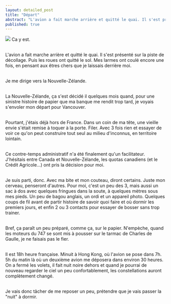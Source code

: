 ```yaml
---
layout: detailed_post
title: "Départ"
abstract: "L'avion a fait marche arrière et quitté le quai. Il s'est présenté sur la piste de décollage. Puis les roues ont quitté le sol. Mes larmes ont coulé encore une fois, en pensant aux êtres chers que je laissais derrière moi."
published: true
---
```


<img src="http://farm8.staticflickr.com/7278/6879768036_a6dc75ed43.jpg">
Ca y est.
<br />
<br />

L'avion a fait marche arrière et quitté le quai. Il s'est présenté sur la piste de décollage. Puis les roues ont quitté le sol. Mes larmes ont coulé encore une fois, en pensant aux êtres chers que je laissais derrière moi.
<br />
<br />

Je me dirige vers la Nouvelle-Zélande.
<br />
<br />

La Nouvelle-Zélande, ça s'est décidé il quelques mois quand, pour une sinistre histoire de papier que ma banque me rendit trop tard, je voyais s'envoler mon départ pour Vancouver.
<br />
<br />

Pourtant, j'étais déjà hors de France. Dans un coin de ma tête, une vieille envie s'était remise à toquer à la porte. Filer. Avec 3 fois rien et essayer de voir ce qu'on peut construire tout seul au milieu d'inconnus, en territoire lointain.
<br />
<br />

Ce contre-temps administratif n'a été finalement qu'un facilitateur. J'hésitais entre Canada et Nouvelle-Zélande, les quotas canadiens (et le Crédit Agricole...) ont pris la décision pour moi.
<br />
<br />

Je suis parti, donc. Avec ma bite et mon couteau, diront certains. Juste mon cerveau, penseront d'autres. Pour moi, c'est un peu des 3, mais aussi un sac à dos avec quelques fringues dans la soute, à quelques mètres sous mes pieds. Un peu de bagou anglais, un ordi et un appareil photo. Quelques coups de fil avant de partir histoire de savoir quoi faire et où dormir les premiers jours, et enfin 2 ou 3 contacts pour essayer de bosser sans trop trainer.
<br />
<br />

Bref, ça paraît un peu préparé, comme ça, sur le papier. N'empèche, quand les moteurs du 747 se sont mis à pousser sur le tarmac de Charles de Gaulle, je ne faisais pas le fier.
<br />
<br />

Il est 18h heure française. Minuit à Hong Kong, où l'avion se pose dans 7h. 5h du matin là où un deuxième avion me déposera dans environ 30 heures. On a fermé les volets, il fait nuit noire dehors et quand je pourrai de nouveau regarder le ciel un peu confortablement, les constellations auront complètement changé.
<br />
<br />

Je vais donc tâcher de me reposer un peu, prétendre que je vais passer la "nuit" à dormir.
